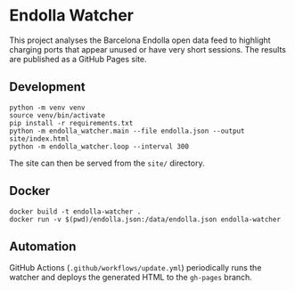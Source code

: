 # Endolla Watcher

This project analyses the Barcelona Endolla open data feed to highlight charging
ports that appear unused or have very short sessions. The results are published
as a GitHub Pages site.

## Development

```
python -m venv venv
source venv/bin/activate
pip install -r requirements.txt
python -m endolla_watcher.main --file endolla.json --output site/index.html
python -m endolla_watcher.loop --interval 300
```

The site can then be served from the `site/` directory.

## Docker

```
docker build -t endolla-watcher .
docker run -v $(pwd)/endolla.json:/data/endolla.json endolla-watcher
```

## Automation

GitHub Actions (`.github/workflows/update.yml`) periodically runs the watcher
and deploys the generated HTML to the `gh-pages` branch.
